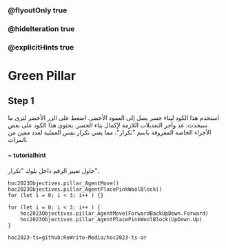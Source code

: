 ### @flyoutOnly true
### @hideIteration true
### @explicitHints true

# Green Pillar

## Step 1
استخدم هذا الكود لبناء جسر يصل إلى العمود الأخضر. اضغط على الزر الأخضر لترى ما سيحدث. عد وأجرِ التعديلات اللازمة لإكمال بناء الجسر. يحتوي هذا الكود على بعض الأجزاء الخاصة المعروفة باسم "تكرار"، مما يعني تكرار نفس العملية لعدد معين من المرات.

#### ~ tutorialhint 
حاول تغيير الرقم داخل بلوك "تكرار".

```ghost
hoc2023Objectives.pillar_AgentMove()
hoc2023Objectives.pillar_AgentPlacePinkWoolBlock()
for (let i = 0; i < 3; i++ ) {}
```
```template
for (let i = 0; i < 3; i++ ) {
    hoc2023Objectives.pillar_AgentMove(ForwardBackUpDown.Forward)
    hoc2023Objectives.pillar_AgentPlacePinkWoolBlock(UpDown.Up)
}

```

```package
hoc2023-ts=github:ReWrite-Media/hoc2023-ts-ar
```